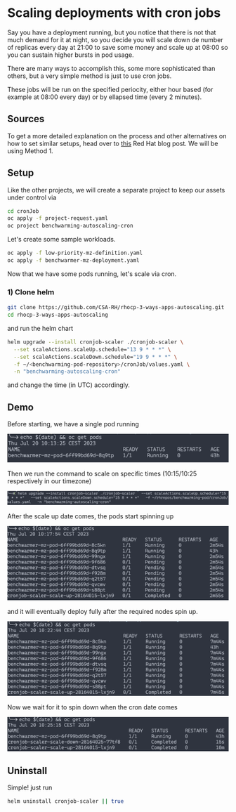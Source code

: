# Scaling deployments with cron jobs

Say you have a deployment running, but you notice that there is not that much demand for it at night, so you decide you will scale down de number of replicas every day at 21:00 to save some money and scale up at 08:00 so you can sustain higher bursts in pod usage.

There are many ways to accomplish this, some more sophisticated than others, but a very simple method is just to use cron jobs.

These jobs will be run on the specified periocity, either hour based (for example at 08:00 every day) or by ellapsed time (every 2 minutes).

## Sources

To get a more detailed explanation on the process and other alternatives on how to set similar setups, head over to [this](https://cloud.redhat.com/blog/3-methods-of-auto-scaling-openshift-applications) Red Hat blog post. We will be using Method 1.

## Setup

Like the other projects, we will create a separate project to keep our assets under control via

```bash
cd cronJob
oc apply -f project-request.yaml
oc project benchwarming-autoscaling-cron
```

Let's create some sample workloads.

```bash
oc apply -f low-priority-mz-definition.yaml
oc apply -f benchwarmer-mz-deployment.yaml
```

Now that we have some pods running, let's scale via cron.

### 1) Clone helm

```bash
git clone https://github.com/CSA-RH/rhocp-3-ways-apps-autoscaling.git
cd rhocp-3-ways-apps-autoscaling
```

and run the helm chart

```bash
helm upgrade --install cronjob-scaler ./cronjob-scaler \
  --set scaleActions.scaleUp.schedule="13 9 * * *" \
  --set scaleActions.scaleDown.schedule="19 9 * * *" \
  -f ~/<benchwarming-pod-repository>/cronJob/values.yaml \
  -n "benchwarming-autoscaling-cron"
```

and change the time (in UTC) accordingly.

## Demo

Before starting, we have a single pod running

![Before scaling up](../assets/beforeCronScaleUp.png)

Then we run the command to scale on specific times (10:15/10:25 respectively in our timezone)

![Helm install command](../assets/command.png)

After the scale up date comes, the pods start spinning up

![Scaling up the cluster](../assets/afterScaleUp.png)

and it will eventually deploy fully after the required nodes spin up.

![Done scaling up the cluster](../assets/afterScaleUpDone.png)

Now we wait for it to spin down when the cron date comes

![After scale down](../assets/afterScaleDown.png)

## Uninstall

Simple! just run

```bash
helm uninstall cronjob-scaler || true
```
